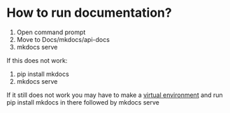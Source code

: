 # How to run documentation?
1. Open command prompt
2. Move to Docs/mkdocs/api-docs
3. mkdocs serve

If this does not work:

1. pip install mkdocs
2. mkdocs serve

If it still does not work you may have to make a [virtual environment](https://docs.python.org/3/library/venv.html) and run pip install mkdocs in there followed by mkdocs serve


